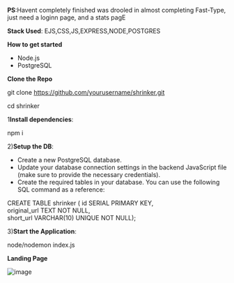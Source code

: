 **PS**:Havent completely finished was drooled in almost completing Fast-Type, just need a loginn page, and a stats pagE<br>

**Stack Used**: EJS,CSS,JS,EXPRESS,NODE,POSTGRES <br>

**How to get started**
- Node.js
- PostgreSQL

**Clone the Repo** <br>

git clone https://github.com/yourusername/shrinker.git <br>

cd shrinker

1**Install dependencies**:

npm i 

2)**Setup the DB**:

- Create a new PostgreSQL database.
- Update your database connection settings in the backend JavaScript file (make sure to provide the necessary credentials).
- Create the required tables in your database. You can use the following SQL command as a reference:

CREATE TABLE shrinker (
    id SERIAL PRIMARY KEY,              
    original_url TEXT NOT NULL,         
    short_url VARCHAR(10) UNIQUE NOT NULL);

3)**Start the Application**:<br>

node/nodemon index.js

**Landing Page**

![image](https://github.com/user-attachments/assets/cbef3c22-b777-442e-bd50-14bf0d0cb9ac)

  


